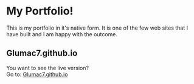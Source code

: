 # My Portfolio!
This is my portfolio in it's native form. It is one of the few web sites that I have built and I am happy with the outcome.

## Glumac7.github.io
You want to see the live version? <br />
Go to: [Glumac7.github.io](https://Glumac7.github.io)